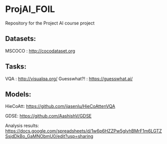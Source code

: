 # ProjAI_FOIL
Repository for the Project AI course project

## Datasets:

MSCOCO : http://cocodataset.org

## Tasks:
VQA : http://visualqa.org/
Guesswhat?! : https://guesswhat.ai/

## Models:

HieCoAtt: https://github.com/jiasenlu/HieCoAttenVQA

GDSE: https://github.com/AashishV/GDSE

Analysis results: https://docs.google.com/spreadsheets/d/1w6p6HZZPw5glvhBMrF1m6LGTZSsjdDkBo_GaMNObmU0/edit?usp=sharing
